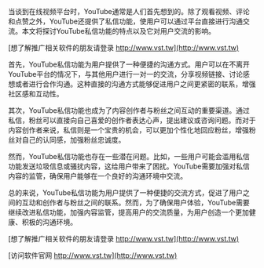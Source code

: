 当谈到在线视频平台时，YouTube通常是人们首先想到的。除了观看视频、评论和点赞之外，YouTube还提供了私信功能，使用户可以通过平台直接进行沟通交流。本文将探讨YouTube私信功能的特点以及它对用户交流的影响。

[想了解推广相关软件的朋友请登录 http://www.vst.tw](http://www.vst.tw)

首先，YouTube私信功能为用户提供了一种便捷的沟通方式。用户可以在不离开YouTube平台的情况下，与其他用户进行一对一的交流，分享视频链接、讨论感想或者进行合作沟通。这种直接的沟通方式能够促进用户之间更紧密的联系，增强社区感和互动性。

其次，YouTube私信功能也成为了内容创作者与粉丝之间互动的重要渠道。通过私信，粉丝可以直接向自己喜爱的创作者表达心声，提出建议或咨询问题。而对于内容创作者来说，私信则是一个宝贵的机会，可以更加个性化地回应粉丝，增强粉丝对自己的认同感，加强粉丝忠诚度。

然而，YouTube私信功能也存在一些潜在问题。比如，一些用户可能会滥用私信功能发送垃圾信息或骚扰内容，这给用户带来了困扰。YouTube需要加强对私信内容的监管，确保用户能够在一个良好的沟通环境中交流。

总的来说，YouTube私信功能为用户提供了一种便捷的交流方式，促进了用户之间的互动和创作者与粉丝之间的联系。然而，为了确保用户体验，YouTube需要继续改进私信功能，加强内容监管，提高用户的交流质量，为用户创造一个更加健康、积极的沟通环境。

[想了解推广相关软件的朋友请登录 http://www.vst.tw](http://www.vst.tw)


[访问软件官网 http://www.vst.tw](http://www.vst.tw)
